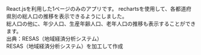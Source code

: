 React.jsを利用した1ページのみのアプリです。
rechartsを使用して、各都道府県別の総人口の推移を表示できるようにしました。<br>
総人口の他に、年少人口、生産年齢人口、老年人口の推移も表示することができます。<br>
出典：RESAS（地域経済分析システム）<br>
RESAS（地域経済分析システム）を加工して作成<br>